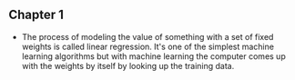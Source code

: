## Chapter 1

* The process of modeling the value of something with
a set of fixed weights is called linear regression.
It's one of the simplest machine learning algorithms
but with machine learning the computer comes up with
the weights by itself by looking up the training data.